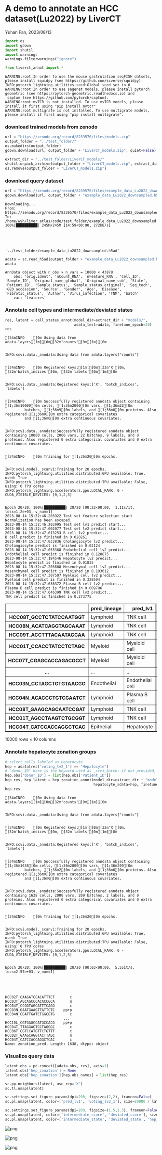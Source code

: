 # A demo to annotate an HCC dataset(Lu2022) by LiverCT

Yuhan Fan, 2023/08/13



```python
import os
import gdown
import shutil
import warnings
warnings.filterwarnings("ignore")

from liverct_annot import *
```

    WARNING:root:In order to use the mouse gastrulation seqFISH datsets, please install squidpy (see https://github.com/scverse/squidpy).
    INFO:pytorch_lightning.utilities.seed:Global seed set to 0
    WARNING:root:In order to use sagenet models, please install pytorch geometric (see https://pytorch-geometric.readthedocs.io) and 
     captum (see https://github.com/pytorch/captum).
    WARNING:root:mvTCR is not installed. To use mvTCR models, please install it first using "pip install mvtcr"
    WARNING:root:multigrate is not installed. To use multigrate models, please install it first using "pip install multigrate".


### download trained models from zenodo


```python
url = "https://zenodo.org/record/8239570/files/models.zip"
output_folder = "../test_folder/"
os.makedirs(output_folder) 
gdown.download(url, output_folder + "LiverCT_models.zip", quiet=False)

extract_dir = "../test_folder/LiverCT_models/"
shutil.unpack_archive(output_folder + "LiverCT_models.zip", extract_dir=extract_dir)
os.remove(output_folder + "LiverCT_models.zip")
```

### download query dataset


```python
url = "https://zenodo.org/record/8239570/files/example_data_Lu2022_downsampled.h5ad"
gdown.download(url, output_folder + "example_data_Lu2022_downsampled.h5ad", quiet=False)
```

    Downloading...
    From: https://zenodo.org/record/8239570/files/example_data_Lu2022_downsampled.h5ad
    To: /home/wyh/liver_atlas/code/test_folder/example_data_Lu2022_downsampled.h5ad
    100%|██████████| 245M/245M [14:59<00:00, 272kB/s] 





    '../test_folder/example_data_Lu2022_downsampled.h5ad'




```python
adata = sc.read_h5ad(output_folder + "example_data_Lu2022_downsampled.h5ad")
adata
```




    AnnData object with n_obs × n_vars = 10000 × 43878
        obs: 'orig.ident', 'nCount_RNA', 'nFeature_RNA', 'Cell_ID', 'Sample_ID', 'Original_name_global', 'Original_name_sub', 'State', 'Patient_ID', 'Sample_status', 'Sample_status_original', 'Seq_tech', 'GEO_accession', 'Source', 'Gender', 'Age', 'Disease', 'Fibrotic_status', 'Author', 'Virus_infection', 'TNM', 'batch'
        var: 'features'



### Annotate cell types and intermediate/deviated states


```python
res, latent = cell_states_annot(model_dir=extract_dir + "models/",
                                adata_test=adata, finetune_epoch=20)
res
```

    [34mINFO    [0m Using data from adata.layers[1m[[0m[32m"counts"[0m[1m][0m                                              


    INFO:scvi.data._anndata:Using data from adata.layers["counts"]


    [34mINFO    [0m Registered keys:[1m[[0m[32m'X'[0m, [32m'batch_indices'[0m, [32m'labels'[0m[1m][0m                                    


    INFO:scvi.data._anndata:Registered keys:['X', 'batch_indices', 'labels']


    [34mINFO    [0m Successfully registered anndata object containing [1;36m10000[0m cells, [1;36m2000[0m vars, [1;36m22[0m        
             batches, [1;36m9[0m labels, and [1;36m0[0m proteins. Also registered [1;36m0[0m extra categorical covariates   
             and [1;36m0[0m extra continuous covariates.                                                  


    INFO:scvi.data._anndata:Successfully registered anndata object containing 10000 cells, 2000 vars, 22 batches, 9 labels, and 0 proteins. Also registered 0 extra categorical covariates and 0 extra continuous covariates.


    [34mINFO    [0m Training for [1;36m20[0m epochs.                                                             


    INFO:scvi.model._scanvi:Training for 20 epochs.
    INFO:pytorch_lightning.utilities.distributed:GPU available: True, used: True
    INFO:pytorch_lightning.utilities.distributed:TPU available: False, using: 0 TPU cores
    INFO:pytorch_lightning.accelerators.gpu:LOCAL_RANK: 0 - CUDA_VISIBLE_DEVICES: [0,1,2,3]


    Epoch 20/20: 100%|██████████| 20/20 [00:22<00:00,  1.11s/it, loss=1.2e+03, v_num=1] 
    2023-08-14 15:32:46.203922 Test set feature selection start
    Normalization has been escaped.
    2023-08-14 15:32:46.203995 Test set lv1 predict start...
    2023-08-14 15:32:47.002077 Test set lv2 predict start...
    2023-08-14 15:32:47.013253 B cell lv2 predict...
    B cell predict is finished in 0.020261
    2023-08-14 15:32:47.033836 Cholangiocyte lv2 predict...
    Cholangiocyte predict is finished in 0.02124
    2023-08-14 15:32:47.055368 Endothelial cell lv2 predict...
    Endothelial cell predict is finished in 0.128875
    2023-08-14 15:32:47.184546 Hepatocyte lv2 predict...
    Hepatocyte predict is finished in 0.01835
    2023-08-14 15:32:47.203668 Mesenchymal cell lv2 predict...
    Mesenchymal cell predict is finished in 0.103612
    2023-08-14 15:32:47.307507 Myeloid cell lv2 predict...
    Myeloid cell predict is finished in 0.328504
    2023-08-14 15:32:47.636372 Plasma B cell lv2 predict...
    Plasma B cell predict is finished in 0.009786
    2023-08-14 15:32:47.646399 TNK cell lv2 predict...
    TNK cell predict is finished in 0.273775





<div>
<style scoped>
    .dataframe tbody tr th:only-of-type {
        vertical-align: middle;
    }

    .dataframe tbody tr th {
        vertical-align: top;
    }

    .dataframe thead th {
        text-align: right;
    }
</style>
<table border="1" class="dataframe">
  <thead>
    <tr style="text-align: right;">
      <th></th>
      <th>pred_lineage</th>
      <th>pred_lv1</th>
      <th>pred_lv2</th>
      <th>intermediate_score</th>
      <th>deviated_score</th>
      <th>intermediate_state</th>
      <th>deviated_state</th>
      <th>proba_lv1</th>
      <th>voting_lv2_1</th>
      <th>voting_lv2_2</th>
    </tr>
  </thead>
  <tbody>
    <tr>
      <th>HCC08T_GCCTCTATCCAATGGT</th>
      <td>Lymphoid</td>
      <td>TNK cell</td>
      <td>CD4</td>
      <td>0.687614</td>
      <td>1.000000</td>
      <td>intermediate</td>
      <td>deviated</td>
      <td>0.980395</td>
      <td>CD4</td>
      <td>CD8</td>
    </tr>
    <tr>
      <th>HCC08N_ACATCAGGTAGCAAAT</th>
      <td>Lymphoid</td>
      <td>TNK cell</td>
      <td>NK</td>
      <td>0.535148</td>
      <td>-0.030936</td>
      <td>intermediate</td>
      <td>non-deviated</td>
      <td>0.994560</td>
      <td>NK</td>
      <td>CD8</td>
    </tr>
    <tr>
      <th>HCC09T_ACCTTTACAATAGCAA</th>
      <td>Lymphoid</td>
      <td>TNK cell</td>
      <td>CD4</td>
      <td>0.646208</td>
      <td>-0.404868</td>
      <td>intermediate</td>
      <td>non-deviated</td>
      <td>0.997496</td>
      <td>CD4</td>
      <td>CD8</td>
    </tr>
    <tr>
      <th>HCC01T_CCACCTATCCTCTAGC</th>
      <td>Myeloid</td>
      <td>Myeloid cell</td>
      <td>Macro</td>
      <td>0.363837</td>
      <td>-0.460342</td>
      <td>intermediate</td>
      <td>non-deviated</td>
      <td>0.919317</td>
      <td>Macro</td>
      <td>Mono</td>
    </tr>
    <tr>
      <th>HCC07T_CGAGCACCAGACGCCT</th>
      <td>Myeloid</td>
      <td>Myeloid cell</td>
      <td>Macro</td>
      <td>0.835844</td>
      <td>0.745284</td>
      <td>intermediate</td>
      <td>deviated</td>
      <td>0.965827</td>
      <td>Macro</td>
      <td>Mono</td>
    </tr>
    <tr>
      <th>...</th>
      <td>...</td>
      <td>...</td>
      <td>...</td>
      <td>...</td>
      <td>...</td>
      <td>...</td>
      <td>...</td>
      <td>...</td>
      <td>...</td>
      <td>...</td>
    </tr>
    <tr>
      <th>HCC03N_CCTAGCTGTGTAACGG</th>
      <td>Endothelial</td>
      <td>Endothelial cell</td>
      <td>LSEC</td>
      <td>0.543299</td>
      <td>-0.747177</td>
      <td>intermediate</td>
      <td>non-deviated</td>
      <td>0.992984</td>
      <td>LSEC</td>
      <td>VEC</td>
    </tr>
    <tr>
      <th>HCC04N_ACACCCTGTCGAATCT</th>
      <td>Lymphoid</td>
      <td>Plasma B cell</td>
      <td>Plasma</td>
      <td>0.000000</td>
      <td>-1.000000</td>
      <td>non-intermediate</td>
      <td>non-deviated</td>
      <td>0.975014</td>
      <td>Plasma</td>
      <td>Unclassified</td>
    </tr>
    <tr>
      <th>HCC08T_GAAGCAGCAATCCGAT</th>
      <td>Lymphoid</td>
      <td>TNK cell</td>
      <td>CD4</td>
      <td>0.848352</td>
      <td>0.668326</td>
      <td>intermediate</td>
      <td>deviated</td>
      <td>0.962216</td>
      <td>CD4</td>
      <td>CD8</td>
    </tr>
    <tr>
      <th>HCC01T_AGCCTAAGTCTGCGGT</th>
      <td>Lymphoid</td>
      <td>TNK cell</td>
      <td>CD8</td>
      <td>0.349967</td>
      <td>1.000000</td>
      <td>intermediate</td>
      <td>deviated</td>
      <td>0.652724</td>
      <td>CD8</td>
      <td>CD4</td>
    </tr>
    <tr>
      <th>HCC04T_CATCCACCAGGCTCAC</th>
      <td>Epithelial</td>
      <td>Hepatocyte</td>
      <td>Hepatocyte</td>
      <td>0.043641</td>
      <td>1.000000</td>
      <td>non-intermediate</td>
      <td>deviated</td>
      <td>0.878540</td>
      <td>Hepatocyte</td>
      <td>Unclassified</td>
    </tr>
  </tbody>
</table>
<p>10000 rows × 10 columns</p>
</div>



### Annotate hepatocyte zonation groups


```python
# select cells labeled as Hepatocyte
hep = adata[res['voting_lv2_1'] == "Hepatocyte"]
# "donor_ID" here is the keyword used as _scvi_batch; if not provided, all cells are treated as one batch
hep.obs['donor_ID'] = list(hep.obs['Patient_ID'])
hep_res, hep_latent = hep_zonation_annot(model_dir=extract_dir + "models/",
                                         hepatocyte_adata=hep, finetune_epoch=20)
hep_res
```

    [34mINFO    [0m Using data from adata.layers[1m[[0m[32m"counts"[0m[1m][0m                                              


    INFO:scvi.data._anndata:Using data from adata.layers["counts"]


    [34mINFO    [0m Registered keys:[1m[[0m[32m'X'[0m, [32m'batch_indices'[0m, [32m'labels'[0m[1m][0m                                    


    INFO:scvi.data._anndata:Registered keys:['X', 'batch_indices', 'labels']


    [34mINFO    [0m Successfully registered anndata object containing [1;36m1638[0m cells, [1;36m2000[0m vars, [1;36m209[0m        
             batches, [1;36m2[0m labels, and [1;36m0[0m proteins. Also registered [1;36m0[0m extra categorical covariates   
             and [1;36m0[0m extra continuous covariates.                                                  


    INFO:scvi.data._anndata:Successfully registered anndata object containing 1638 cells, 2000 vars, 209 batches, 2 labels, and 0 proteins. Also registered 0 extra categorical covariates and 0 extra continuous covariates.


    [34mINFO    [0m Training for [1;36m20[0m epochs.                                                             


    INFO:scvi.model._scanvi:Training for 20 epochs.
    INFO:pytorch_lightning.utilities.distributed:GPU available: True, used: True
    INFO:pytorch_lightning.utilities.distributed:TPU available: False, using: 0 TPU cores
    INFO:pytorch_lightning.accelerators.gpu:LOCAL_RANK: 0 - CUDA_VISIBLE_DEVICES: [0,1,2,3]


    Epoch 20/20: 100%|██████████| 20/20 [00:03<00:00,  5.55it/s, loss=2.57e+03, v_num=1]





    HCC02T_CAAGATCCACATTTCT       c
    HCC03T_AGCAGCCCACACCGCA       m
    HCC04T_CCGGTAGCATTTCAGG       c
    HCC03N_GAATGAAGTTATTCTC    pp+p
    HCC04N_CGATTGATCTGGCGTG       c
                               ... 
    HCC10L_CGTGAGCCATGCCACG    pp+p
    HCC04T_TTAGGACTCCTAGGGC       c
    HCC06T_CGTCCATGTTCTGTTT       c
    HCC02T_GAAGCAGGTACTTAGC       m
    HCC04T_CATCCACCAGGCTCAC       c
    Name: zonation_pred, Length: 1638, dtype: object



### Visualize query data


```python
latent.obs = pd.concat([adata.obs, res], axis=1)
latent.obs['hep_zonation'] = None
latent.obs['hep_zonation'][hep.obs_names] = list(hep_res)

sc.pp.neighbors(latent, use_rep='X')
sc.tl.umap(latent)

sc.settings.set_figure_params(dpi=200, figsize=(2,2), frameon=False)
sc.pl.umap(latent, color=['pred_lv1', 'voting_lv2_1'], size=20000 / latent.n_obs, legend_fontsize=6)

sc.settings.set_figure_params(dpi=200, figsize=(1.5,1.5), frameon=False)
sc.pl.umap(latent, color=['intermediate_score', 'deviated_score'], size=20000 / latent.n_obs)
sc.pl.umap(latent, color=['intermediate_state', 'deviated_state', 'hep_zonation'], size=20000 / latent.n_obs, legend_fontsize=6)
```


    
![png](demo_files/demo_12_0.png)
    



    
![png](demo_files/demo_12_1.png)
    



    
![png](demo_files/demo_12_2.png)
    


